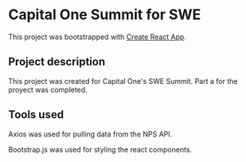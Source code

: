 # Capital One Summit for SWE

This project was bootstrapped with [Create React App](https://github.com/facebook/create-react-app).

## Project description

This project was created for Capital One's SWE Summit. Part a for the proyect was completed. 

## Tools used

Axios was used for pulling data from the NPS API.

Bootstrap.js was used for styling the react components. 

